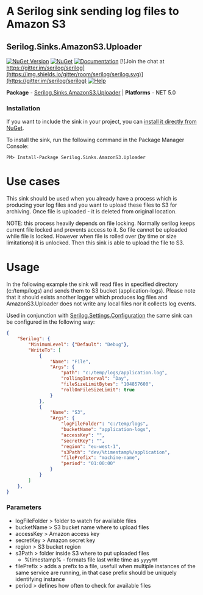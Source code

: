 # A Serilog sink sending log files to Amazon S3

## Serilog.Sinks.AmazonS3.Uploader

[![NuGet Version](http://img.shields.io/nuget/v/Serilog.Sinks.AmazonS3.Uploader.svg?style=flat)](https://www.nuget.org/packages/Serilog.Sinks.AmazonS3.Uploader/) 
[![NuGet](https://img.shields.io/nuget/dt/Serilog.Sinks.AmazonS3.Uploader.svg)](https://www.nuget.org/packages/Serilog.Sinks.AmazonS3.Uploader/)
[![Documentation](https://img.shields.io/badge/docs-wiki-yellow.svg)](https://github.com/serilog/serilog/wiki)
[![Join the chat at https://gitter.im/serilog/serilog](https://img.shields.io/gitter/room/serilog/serilog.svg)](https://gitter.im/serilog/serilog)
[![Help](https://img.shields.io/badge/stackoverflow-serilog-orange.svg)](http://stackoverflow.com/questions/tagged/serilog)

__Package__ - [Serilog.Sinks.AmazonS3.Uploader](https://www.nuget.org/packages/Serilog.Sinks.AmazonS3.Uploader)
| __Platforms__ - NET 5.0

### Installation

If you want to include the sink in your project, you can [install it directly from NuGet](https://www.nuget.org/packages/Serilog.Sinks.AmazonS3.Uploader/).

To install the sink, run the following command in the Package Manager Console:

```
PM> Install-Package Serilog.Sinks.AmazonS3.Uploader
```

# Use cases

This sink should be used when you already have a process which is producing your log files and you want to upload these files to S3 for archiving.
Once file is uploaded - it is deleted from original location.

NOTE: this process heavily depends on file locking. Normally serilog keeps current file locked and prevents access to it. So file cannot be uploaded while file is locked. However when file is rolled over (by time or size limitations) it is unlocked. Then this sink is able to upload the file to S3.

# Usage

In the following example the sink will read files in specified directory (c:/temp/logs) and sends them to S3 bucket (application-logs). Please note that it should exists another logger which produces log files and AmazonS3.Uploader does not write any local files nor it collects log events.

Used in conjunction with [Serilog.Settings.Configuration](https://github.com/serilog/serilog-settings-configuration) the same sink can be configured in the following way:

```json
{
    "Serilog": {
        "MinimumLevel": {"Default": "Debug"},
        "WriteTo": [
            {
                "Name": "File",
                "Args": {
                    "path": "c:/temp/logs/application.log",
                    "rollingInterval": "Day",
                    "fileSizeLimitBytes": "104857600",
                    "rollOnFileSizeLimit": true
                }
            },
            {
                "Name": "S3",
                "Args": {
                    "logFileFolder": "c:/temp/logs",
                    "bucketName": "application-logs",
                    "accessKey": "",
                    "secretKey": "",
                    "region": "eu-west-1",
                    "s3Path": "dev/%timestamp%/application",
                    "filePrefix": "machine-name",
                    "period": "01:00:00"
                }
            }
        ]
    },
}
```

### Parameters

- logFileFolder > folder to watch for available files
- bucketName > S3 bucket name where to upload files
- accessKey > Amazon access key
- secretKey > Amazon secret key
- region > S3 bucket region
- s3Path > folder inside S3 where to put uploaded files
  - %timestamp% - formats file last write time as `yyyyMM`
- filePrefix > adds a prefix to a file, usefull when multiple instances of the same service are running, in that case prefix should be uniquely identifying instance
- period > defines how often to check for available files

